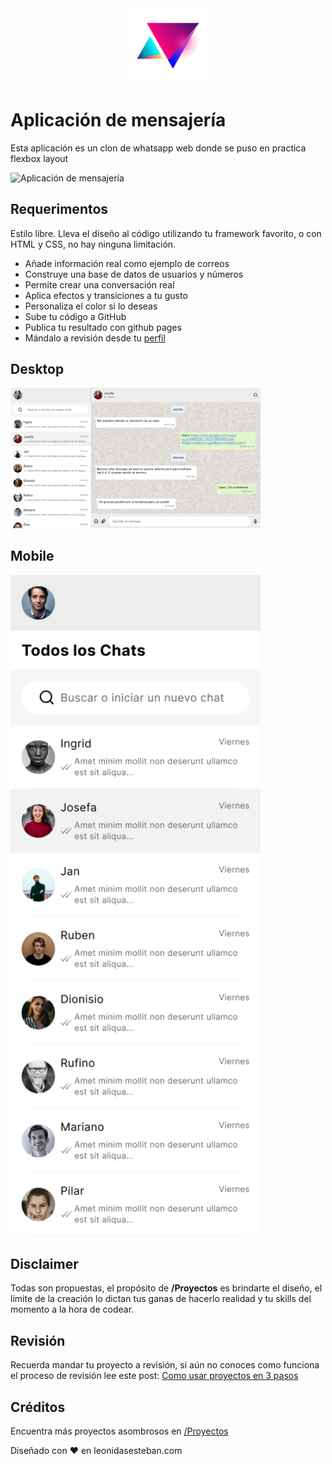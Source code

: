 <div align="center">
<img width="120px"  src="https://raw.githubusercontent.com/no-te-rindas/logo/main/Logo/LeonidasEsteban-destello-envolvente-cuadrada.png" />
</div>

#  Aplicación de mensajería
Esta aplicación es un clon de whatsapp web donde se puso en practica flexbox layout

![Aplicación de mensajería](./whats.gif)

## Requerimentos
Estilo libre. Lleva el diseño al código utilizando tu framework favorito, o con HTML y CSS, no hay ninguna limitación.

- Añade información real como ejemplo de correos
- Construye una base de datos de usuarios y números 
- Permite crear una conversación real
- Aplica efectos y transiciones a tu gusto
- Personaliza el color si lo deseas
- Sube tu código a GitHub
- Publica tu resultado con github pages
- Mándalo a revisión desde tu [perfil](https://leonidasesteban.com/estudiante)


## Desktop

<img width="400px"  src="https://raw.githubusercontent.com/uxcristopher/imagenes/main/Readmes/MensajesApp/Desktop.png" />


## Mobile

<img width="400px" src="https://raw.githubusercontent.com/uxcristopher/imagenes/main/Readmes/MensajesApp/Mobile.png" />

## Disclaimer

Todas son propuestas, el propósito de **/Proyectos** es brindarte el diseño, el límite de la creación lo dictan tus ganas de hacerlo realidad y tu skills del momento a la hora de codear.


## Revisión

Recuerda mandar tu proyecto a revisión, si aún no conoces como funciona el proceso de revisión lee este post: [Como usar proyectos en 3 pasos](https://leonidasesteban.com/blog/como-usar-proyectos-en-3-pasos)

## Créditos

Encuentra más proyectos asombrosos en [/Proyectos](https://leonidasesteban.com/proyectos)

Diseñado con ♥️ en leonidasesteban.com
